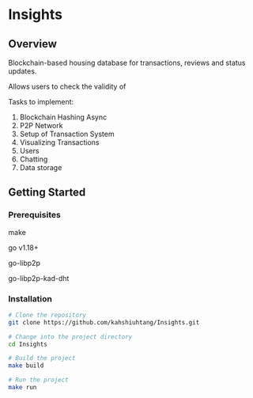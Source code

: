# Insights

## Overview

Blockchain-based housing database for transactions, reviews and status updates.

Allows users to check the validity of

Tasks to implement:

1. Blockchain Hashing Async
2. P2P Network
3. Setup of Transaction System
4. Visualizing Transactions
5. Users
6. Chatting
7. Data storage

## Getting Started

### Prerequisites

make

go v1.18+

go-libp2p

go-libp2p-kad-dht

### Installation

```bash
# Clone the repository
git clone https://github.com/kahshiuhtang/Insights.git

# Change into the project directory
cd Insights

# Build the project
make build

# Run the project
make run
```
